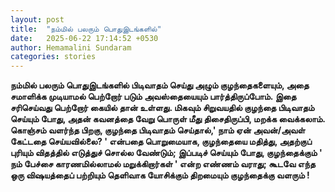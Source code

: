 ```yaml
---
layout: post
title:  "நம்மில் பலரும் பொதுஇடங்களில்"
date:   2025-06-22 17:14:52 +0530
author: Hemamalini Sundaram
categories: stories
---
```


**நம்மில் பலரும் பொதுஇடங்களில் பிடிவாதம் செய்து அழும் குழந்தைகளையும், அதை சமாளிக்க
முடியாமல் பெற்றோர் படும் அவஸ்தையையும் பார்த்திருப்போம். இதை சரிசெய்வது பெற்றோர் கையில்
தான் உள்ளது. மிகவும் சிறுவயதில் குழந்தை பிடிவாதம் செய்யும் போது, அதன் கவனத்தை வேறு
பொருள் மீது திசைதிருப்பி, மறக்க வைக்கலாம். கொஞ்சம் வளர்ந்த பிறகு, குழந்தை பிடிவாதம்
செய்தால்,' நாம் ஏன் அவன்/அவள் கேட்டதை செய்யவில்லை? ' என்பதை பொறுமையாக, குழந்தையை
மதித்து, அதற்குப் புரியும் விதத்தில் எடுத்துச் சொல்ல வேண்டும்; இப்படிச் செய்யும் போது,
குழந்தைக்கும் ' நம் பேச்சை காரணமில்லாமல் மறுக்கிறார்கள் ' என்ற எண்ணம் வராது; கூடவே
எந்த ஒரு விஷயத்தைப் பற்றியும் தெளிவாக யோசிக்கும் திறமையும் குழந்தைக்கு வளரும் !**
